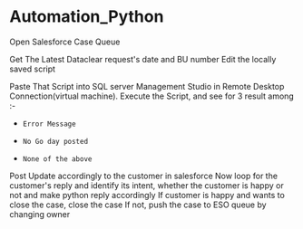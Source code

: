 # Automation_Python

Open Salesforce Case Queue

Get The Latest Dataclear request's date and BU number
Edit the locally saved script

Paste That Script into SQL server Management Studio in Remote Desktop  
Connection(virtual machine). Execute the Script, and see for 3 result among :-  
-     Error Message
-     No Go day posted
-     None of the above
    

Post Update accordingly to the customer in salesforce
Now loop for the customer's reply and identify its intent, whether the customer is happy or not and make python reply accordingly
If customer is happy and wants to close the case, close the case
If not, push the case to ESO queue by changing owner
